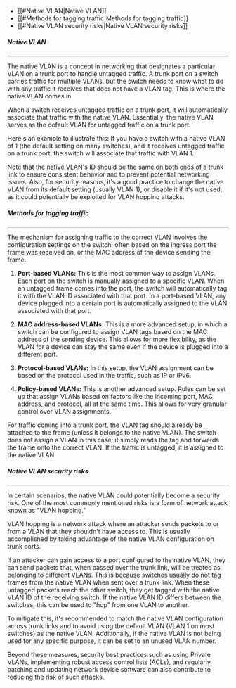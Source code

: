 - [[#Native VLAN|Native VLAN]]
- [[#Methods for tagging traffic|Methods for tagging traffic]]
- [[#Native VLAN security risks|Native VLAN security risks]]

##### Native VLAN
---
The native VLAN is a concept in networking that designates a particular VLAN on a trunk port to handle untagged traffic. A trunk port on a switch carries traffic for multiple VLANs, but the switch needs to know what to do with any traffic it receives that does not have a VLAN tag. This is where the native VLAN comes in.

When a switch receives untagged traffic on a trunk port, it will automatically associate that traffic with the native VLAN. Essentially, the native VLAN serves as the default VLAN for untagged traffic on a trunk port.

Here's an example to illustrate this: If you have a switch with a native VLAN of 1 (the default setting on many switches), and it receives untagged traffic on a trunk port, the switch will associate that traffic with VLAN 1.

Note that the native VLAN's ID should be the same on both ends of a trunk link to ensure consistent behavior and to prevent potential networking issues. Also, for security reasons, it's a good practice to change the native VLAN from its default setting (usually VLAN 1), or disable it if it's not used, as it could potentially be exploited for VLAN hopping attacks.


##### Methods for tagging traffic
---

The mechanism for assigning traffic to the correct VLAN involves the configuration settings on the switch, often based on the ingress port the frame was received on, or the MAC address of the device sending the frame.

1. **Port-based VLANs:** This is the most common way to assign VLANs. Each port on the switch is manually assigned to a specific VLAN. When an untagged frame comes into the port, the switch will automatically tag it with the VLAN ID associated with that port. In a port-based VLAN, any device plugged into a certain port is automatically assigned to the VLAN associated with that port.
    
2. **MAC address-based VLANs:** This is a more advanced setup, in which a switch can be configured to assign VLAN tags based on the MAC address of the sending device. This allows for more flexibility, as the VLAN for a device can stay the same even if the device is plugged into a different port.
    
3. **Protocol-based VLANs:** In this setup, the VLAN assignment can be based on the protocol used in the traffic, such as IP or IPv6.
    
4. **Policy-based VLANs:** This is another advanced setup. Rules can be set up that assign VLANs based on factors like the incoming port, MAC address, and protocol, all at the same time. This allows for very granular control over VLAN assignments.
    

For traffic coming into a trunk port, the VLAN tag should already be attached to the frame (unless it belongs to the native VLAN). The switch does not assign a VLAN in this case; it simply reads the tag and forwards the frame onto the correct VLAN. If the traffic is untagged, it is assigned to the native VLAN.


##### Native VLAN security risks
---

In certain scenarios, the native VLAN could potentially become a security risk. One of the most commonly mentioned risks is a form of network attack known as "VLAN hopping."

VLAN hopping is a network attack where an attacker sends packets to or from a VLAN that they shouldn't have access to. This is usually accomplished by taking advantage of the native VLAN configuration on trunk ports.

If an attacker can gain access to a port configured to the native VLAN, they can send packets that, when passed over the trunk link, will be treated as belonging to different VLANs. This is because switches usually do not tag frames from the native VLAN when sent over a trunk link. When these untagged packets reach the other switch, they get tagged with the native VLAN ID of the receiving switch. If the native VLAN ID differs between the switches, this can be used to "hop" from one VLAN to another.

To mitigate this, it's recommended to match the native VLAN configuration across trunk links and to avoid using the default VLAN (VLAN 1 on most switches) as the native VLAN. Additionally, if the native VLAN is not being used for any specific purpose, it can be set to an unused VLAN number.

Beyond these measures, security best practices such as using Private VLANs, implementing robust access control lists (ACLs), and regularly patching and updating network device software can also contribute to reducing the risk of such attacks.